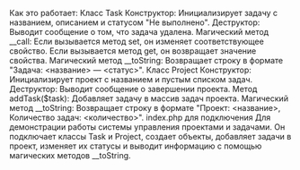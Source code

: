 Как это работает:
Класс Task Конструктор: Инициализирует задачу с названием, описанием и статусом "Не выполнено".
Деструктор: Выводит сообщение о том, что задача удалена.
Магический метод __call:
Если вызывается метод set, он изменяет соответствующее свойство.
Если вызывается метод get, он возвращает значение свойства.
Магический метод __toString: Возвращает строку в формате "Задача: <название> — <статус>".
Класс Project Конструктор: Инициализирует проект с названием и пустым списком задач.
Деструктор: Выводит сообщение о завершении проекта.
Метод addTask($task): Добавляет задачу в массив задач проекта.
Магический метод __toString: Возвращает строку в формате "Проект: <название>, Количество задач: <количество>".
index.php для подключения Для демонстрации работы системы управления проектами и задачами. Он подключает классы Task и Project, создает объекты, добавляет задачи в проект, изменяет их статусы и выводит информацию с помощью магических методов __toString.
